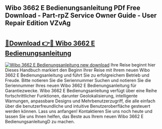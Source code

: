 ## Wibo 3662 E Bedienungsanleitung PDf Free Download - Part-rpZ Service Owner Guide - User Repair Edition VZvAg

# <h2><a href="http://df02m0.blite.top/?on=Wibo+3662+E+Bedienungsanleitung">🔗Download 👉🔴 Wibo 3662 E Bedienungsanleitung</a></h2>

[![Wibo 3662 E Bedienungsanleitung new download](https://i.imgur.com/lujVjoI.png)](http://df02m0.blite.top/?on=Wibo+3662+E+Bedienungsanleitung)
Ihre Reise beginnt hier Dieses Handbuch markiert den Beginn Ihrer Reise mit Ihrem neuen Wibo 3662 E Bedienungsanleitung und führt Sie zu erfolgreichem Betrieb und Freude. Bitte notieren Sie die Seriennummer Suchen und notieren Sie die Seriennummer Ihres neuen Wibo 3662 E Bedienungsanleitung für Garantiezwecke. Wibo 3662 E Bedienungsanleitung verfügt über eine Reihe fortschrittlicher Funktionen, darunter Geolokalisierung, intelligente Warnungen, anpassbare Designs und Mehrbenutzerzugriff, die alle einfach über die benutzerfreundliche und intuitive Benutzeroberfläche gesteuert werden können. Lass uns anfangen! Kontaktieren Sie uns noch heute und lassen Sie uns Ihnen helfen, das Beste aus Ihrem neuen Wibo 3662 E BedienungsanleitungD zu machen.
